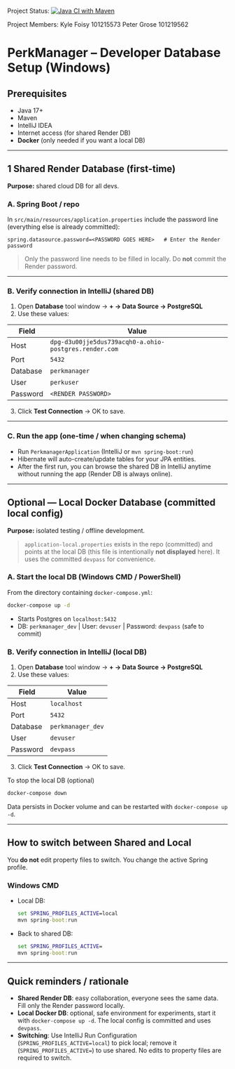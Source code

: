 Project Status:
[![Java CI with Maven](https://github.com/Tchaoser/SYSC4806-Group13-PerkManager/actions/workflows/maven.yml/badge.svg)](https://github.com/Tchaoser/SYSC4806-Group13-PerkManager/actions/workflows/maven.yml)


Project Members:
Kyle Foisy 101215573
Peter Grose 101219562


# PerkManager – Developer Database Setup (Windows)

## Prerequisites

* Java 17+
* Maven
* IntelliJ IDEA
* Internet access (for shared Render DB)
* **Docker** (only needed if you want a local DB)

---

## 1 Shared Render Database (first-time)

**Purpose:** shared cloud DB for all devs.

### A. Spring Boot / repo

In `src/main/resources/application.properties` include the password line (everything else is already committed):

```properties
spring.datasource.password=<PASSWORD GOES HERE>   # Enter the Render password
```

> Only the password line needs to be filled in locally. Do **not** commit the Render password.

---

### B. Verify connection in IntelliJ (shared DB)

1. Open **Database** tool window → **+ → Data Source → PostgreSQL**
2. Use these values:

| Field    | Value                                                 |
| -------- |-------------------------------------------------------|
| Host     | `dpg-d3u00jje5dus739acqh0-a.ohio-postgres.render.com` |
| Port     | `5432`                                                |
| Database | `perkmanager`                                         |
| User     | `perkuser`                                            |
| Password | `<RENDER PASSWORD>`                                   |

3. Click **Test Connection** → OK to save.

---

### C. Run the app (one-time / when changing schema)

* Run `PerkmanagerApplication` (IntelliJ or `mvn spring-boot:run`)
* Hibernate will auto-create/update tables for your JPA entities.
* After the first run, you can browse the shared DB in IntelliJ anytime without running the app (Render DB is always online).

---

## Optional — Local Docker Database (committed local config)

**Purpose:** isolated testing / offline development.

> `application-local.properties` exists in the repo (committed) and points at the local DB (this file is intentionally **not displayed** here). It uses the committed `devpass` for convenience.

### A. Start the local DB (Windows CMD / PowerShell)

From the directory containing `docker-compose.yml`:

```cmd
docker-compose up -d
```

* Starts Postgres on `localhost:5432`
* DB: `perkmanager_dev` | User: `devuser` | Password: `devpass` (safe to commit)

### B. Verify connection in IntelliJ (local DB)

1. Open **Database** tool window → **+ → Data Source → PostgreSQL**
2. Use these values:

| Field    | Value             |
| -------- | ----------------- |
| Host     | `localhost`       |
| Port     | `5432`            |
| Database | `perkmanager_dev` |
| User     | `devuser`         |
| Password | `devpass`         |

3. Click **Test Connection** → OK to save.

To stop the local DB (optional)

```cmd
docker-compose down
```

Data persists in Docker volume and can be restarted with `docker-compose up -d`.

---

## How to switch between Shared and Local

You **do not** edit property files to switch. You change the active Spring profile.

### Windows CMD 

* Local DB:

  ```cmd
  set SPRING_PROFILES_ACTIVE=local
  mvn spring-boot:run
  ```
* Back to shared DB:

  ```cmd
  set SPRING_PROFILES_ACTIVE=
  mvn spring-boot:run
  ```

---

## Quick reminders / rationale

* **Shared Render DB**: easy collaboration, everyone sees the same data. Fill only the Render password locally.
* **Local Docker DB**: optional, safe environment for experiments, start it with `docker-compose up -d`. The local config is committed and uses `devpass`.
* **Switching**: Use IntelliJ Run Configuration (`SPRING_PROFILES_ACTIVE=local`) to pick local; remove it (`SPRING_PROFILES_ACTIVE=`) to use shared. No edits to property files are required to switch.

